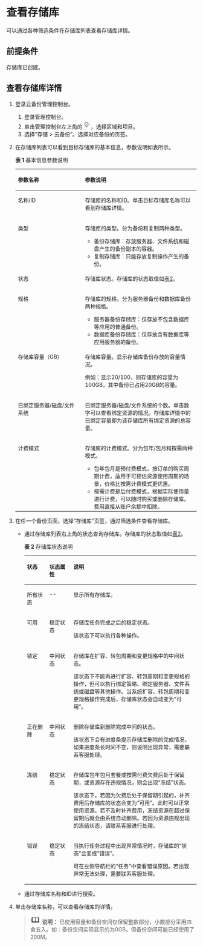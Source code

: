 # 查看存储库<a name="cbr_03_0002"></a>

可以通过各种筛选条件在存储库列表查看存储库详情。

## 前提条件<a name="section451227271115"></a>

存储库已创建。

## 查看存储库详情<a name="section176932024121119"></a>

1.  登录云备份管理控制台。
    1.  登录管理控制台。
    2.  单击管理控制台左上角的![](figures/icon-region.png)，选择区域和项目。
    3.  选择“存储 \> 云备份”。选择对应备份的页签。

2.  在存储库列表可以看到目标存储库的基本信息，参数说明如表所示。

    **表 1**  基本信息参数说明

    <a name="table6348635182914"></a>
    <table><thead align="left"><tr id="row2347123552920"><th class="cellrowborder" valign="top" width="36.95%" id="mcps1.2.3.1.1"><p id="p1334719358292"><a name="p1334719358292"></a><a name="p1334719358292"></a>参数名称</p>
    </th>
    <th class="cellrowborder" valign="top" width="63.05%" id="mcps1.2.3.1.2"><p id="p1834733518293"><a name="p1834733518293"></a><a name="p1834733518293"></a>参数说明</p>
    </th>
    </tr>
    </thead>
    <tbody><tr id="row434733518296"><td class="cellrowborder" valign="top" width="36.95%" headers="mcps1.2.3.1.1 "><p id="p10347143552912"><a name="p10347143552912"></a><a name="p10347143552912"></a>名称/ID</p>
    </td>
    <td class="cellrowborder" valign="top" width="63.05%" headers="mcps1.2.3.1.2 "><p id="p63471435162916"><a name="p63471435162916"></a><a name="p63471435162916"></a>存储库的名称和ID。单击目标存储库名称可以看到存储库详情。</p>
    </td>
    </tr>
    <tr id="row123471035162920"><td class="cellrowborder" valign="top" width="36.95%" headers="mcps1.2.3.1.1 "><p id="p6347203518291"><a name="p6347203518291"></a><a name="p6347203518291"></a>类型</p>
    </td>
    <td class="cellrowborder" valign="top" width="63.05%" headers="mcps1.2.3.1.2 "><p id="p1934713519299"><a name="p1934713519299"></a><a name="p1934713519299"></a>存储库的类型。分为备份和复制两种类型。</p>
    <a name="ul12347133516293"></a><a name="ul12347133516293"></a><ul id="ul12347133516293"><li>备份存储库：存放服务器、文件系统和磁盘产生的备份副本的容器。</li><li>复制存储库：只能存放复制操作产生的备份。</li></ul>
    </td>
    </tr>
    <tr id="row19347183502917"><td class="cellrowborder" valign="top" width="36.95%" headers="mcps1.2.3.1.1 "><p id="p63474358296"><a name="p63474358296"></a><a name="p63474358296"></a>状态</p>
    </td>
    <td class="cellrowborder" valign="top" width="63.05%" headers="mcps1.2.3.1.2 "><p id="p3347183552919"><a name="p3347183552919"></a><a name="p3347183552919"></a>存储库状态。存储库的状态取值如<a href="#table18768121721316">表2</a>。</p>
    </td>
    </tr>
    <tr id="row33481035102910"><td class="cellrowborder" valign="top" width="36.95%" headers="mcps1.2.3.1.1 "><p id="p9347735172917"><a name="p9347735172917"></a><a name="p9347735172917"></a>规格</p>
    </td>
    <td class="cellrowborder" valign="top" width="63.05%" headers="mcps1.2.3.1.2 "><p id="p10347193517291"><a name="p10347193517291"></a><a name="p10347193517291"></a>存储库的规格。分为服务器备份和数据库备份两种规格。</p>
    <a name="ul634863514293"></a><a name="ul634863514293"></a><ul id="ul634863514293"><li>服务器备份存储库：仅存放不包含数据库等应用的普通备份。</li><li>数据库备份存储库：仅存放含有数据库等应用服务器的备份。</li></ul>
    </td>
    </tr>
    <tr id="row834833514290"><td class="cellrowborder" valign="top" width="36.95%" headers="mcps1.2.3.1.1 "><p id="p7348535192910"><a name="p7348535192910"></a><a name="p7348535192910"></a>存储库容量（GB）</p>
    </td>
    <td class="cellrowborder" valign="top" width="63.05%" headers="mcps1.2.3.1.2 "><p id="p1434817351296"><a name="p1434817351296"></a><a name="p1434817351296"></a>存储库容量。显示存储库备份存放的容量情况。</p>
    <p id="p193481735122912"><a name="p193481735122912"></a><a name="p193481735122912"></a>例如：显示20/100，则存储库的容量为100GB，其中备份已占用20GB的容量。</p>
    </td>
    </tr>
    <tr id="row16348153552910"><td class="cellrowborder" valign="top" width="36.95%" headers="mcps1.2.3.1.1 "><p id="p1234823542920"><a name="p1234823542920"></a><a name="p1234823542920"></a>已绑定服务器/磁盘/文件系统</p>
    </td>
    <td class="cellrowborder" valign="top" width="63.05%" headers="mcps1.2.3.1.2 "><p id="p143481235142912"><a name="p143481235142912"></a><a name="p143481235142912"></a>已绑定服务器/磁盘/文件系统的个数。单击数字可以查看绑定资源的情况。存储库详情中的已绑定容量即为该存储库所有绑定资源的总容量。</p>
    </td>
    </tr>
    <tr id="row18348435192914"><td class="cellrowborder" valign="top" width="36.95%" headers="mcps1.2.3.1.1 "><p id="p73482355291"><a name="p73482355291"></a><a name="p73482355291"></a>计费模式</p>
    </td>
    <td class="cellrowborder" valign="top" width="63.05%" headers="mcps1.2.3.1.2 "><p id="p53481135202914"><a name="p53481135202914"></a><a name="p53481135202914"></a>存储库的计费模式。分为包年/包月和按需两种模式。</p>
    <a name="ul1134833542910"></a><a name="ul1134833542910"></a><ul id="ul1134833542910"><li>包年包月是预付费模式，按订单的购买周期计费，适用于可预估资源使用周期的场景，价格比按需计费模式更优惠。</li><li>按需计费是后付费模式，根据实际使用量进行计费，可以随时购买或删除存储库。费用直接从账户余额中扣除。</li></ul>
    </td>
    </tr>
    </tbody>
    </table>

3.  在任一个备份页面，选择“存储库“页签，通过筛选条件查看存储库。

    -   通过存储库列表右上角的状态查询存储库。存储库的状态取值如[表2](#table18768121721316)。

        **表 2**  存储库状态说明

        <a name="table18768121721316"></a>
        <table><thead align="left"><tr id="row47665177139"><th class="cellrowborder" valign="top" width="13%" id="mcps1.2.4.1.1"><p id="p137661417161313"><a name="p137661417161313"></a><a name="p137661417161313"></a>状态</p>
        </th>
        <th class="cellrowborder" valign="top" width="14.000000000000002%" id="mcps1.2.4.1.2"><p id="p14766017151318"><a name="p14766017151318"></a><a name="p14766017151318"></a>状态属性</p>
        </th>
        <th class="cellrowborder" valign="top" width="73%" id="mcps1.2.4.1.3"><p id="p14766151712132"><a name="p14766151712132"></a><a name="p14766151712132"></a>说明</p>
        </th>
        </tr>
        </thead>
        <tbody><tr id="row1076641771310"><td class="cellrowborder" valign="top" width="13%" headers="mcps1.2.4.1.1 "><p id="p1766117121319"><a name="p1766117121319"></a><a name="p1766117121319"></a>所有状态</p>
        </td>
        <td class="cellrowborder" valign="top" width="14.000000000000002%" headers="mcps1.2.4.1.2 "><p id="p176671791312"><a name="p176671791312"></a><a name="p176671791312"></a>--</p>
        </td>
        <td class="cellrowborder" valign="top" width="73%" headers="mcps1.2.4.1.3 "><p id="p376661713131"><a name="p376661713131"></a><a name="p376661713131"></a>显示所有存储库。</p>
        </td>
        </tr>
        <tr id="row18767017161319"><td class="cellrowborder" valign="top" width="13%" headers="mcps1.2.4.1.1 "><p id="p77661717121315"><a name="p77661717121315"></a><a name="p77661717121315"></a>可用</p>
        </td>
        <td class="cellrowborder" valign="top" width="14.000000000000002%" headers="mcps1.2.4.1.2 "><p id="p12766151761316"><a name="p12766151761316"></a><a name="p12766151761316"></a>稳定状态</p>
        </td>
        <td class="cellrowborder" valign="top" width="73%" headers="mcps1.2.4.1.3 "><p id="p127661417131314"><a name="p127661417131314"></a><a name="p127661417131314"></a>存储库任务完成之后的稳定状态。</p>
        <p id="p47661017161317"><a name="p47661017161317"></a><a name="p47661017161317"></a>该状态下可以执行各种操作。</p>
        </td>
        </tr>
        <tr id="row576791715136"><td class="cellrowborder" valign="top" width="13%" headers="mcps1.2.4.1.1 "><p id="p07671817131315"><a name="p07671817131315"></a><a name="p07671817131315"></a>锁定</p>
        </td>
        <td class="cellrowborder" valign="top" width="14.000000000000002%" headers="mcps1.2.4.1.2 "><p id="p976761701313"><a name="p976761701313"></a><a name="p976761701313"></a>中间状态</p>
        </td>
        <td class="cellrowborder" valign="top" width="73%" headers="mcps1.2.4.1.3 "><p id="p8767191771318"><a name="p8767191771318"></a><a name="p8767191771318"></a>存储库在扩容、转包周期和变更规格中的中间状态。</p>
        <p id="p776711771310"><a name="p776711771310"></a><a name="p776711771310"></a>该状态下不能再进行扩容、转包周期和变更规格的操作，但可以执行绑定策略、绑定服务器、文件系统或磁盘等其他操作。当系统扩容、转包周期和变更规格操作完成后，存储库状态会自动变为“可用”。</p>
        </td>
        </tr>
        <tr id="row976771716137"><td class="cellrowborder" valign="top" width="13%" headers="mcps1.2.4.1.1 "><p id="p7767191751314"><a name="p7767191751314"></a><a name="p7767191751314"></a>正在删除</p>
        </td>
        <td class="cellrowborder" valign="top" width="14.000000000000002%" headers="mcps1.2.4.1.2 "><p id="p107671817141312"><a name="p107671817141312"></a><a name="p107671817141312"></a>中间状态</p>
        </td>
        <td class="cellrowborder" valign="top" width="73%" headers="mcps1.2.4.1.3 "><p id="p16767151713135"><a name="p16767151713135"></a><a name="p16767151713135"></a>删除存储库到删除完成中间的状态。</p>
        <p id="p47671117121318"><a name="p47671117121318"></a><a name="p47671117121318"></a>该状态下会有进度条提示存储库删除的完成情况，如果进度条长时间不变，则说明出现异常，需要联系客服处理。</p>
        </td>
        </tr>
        <tr id="row67681179134"><td class="cellrowborder" valign="top" width="13%" headers="mcps1.2.4.1.1 "><p id="p1376711717136"><a name="p1376711717136"></a><a name="p1376711717136"></a>冻结</p>
        </td>
        <td class="cellrowborder" valign="top" width="14.000000000000002%" headers="mcps1.2.4.1.2 "><p id="p20767817141311"><a name="p20767817141311"></a><a name="p20767817141311"></a>稳定状态</p>
        </td>
        <td class="cellrowborder" valign="top" width="73%" headers="mcps1.2.4.1.3 "><p id="p147671917171311"><a name="p147671917171311"></a><a name="p147671917171311"></a>存储库包年包月套餐或按需付费欠费后处于保留期，或资源存在违规情况，则会出现“冻结”状态。</p>
        <p id="p1776891711314"><a name="p1776891711314"></a><a name="p1776891711314"></a>该状态下，若因为欠费后处于保留期引起的，补齐费用后存储库的状态会变为“可用”。此时可以正常使用资源。若不及时补齐费用，冻结资源在超过保留期后就会由系统自动删除。若因为资源违规出现的冻结状态，请联系客服进行处理。</p>
        </td>
        </tr>
        <tr id="row14768101731317"><td class="cellrowborder" valign="top" width="13%" headers="mcps1.2.4.1.1 "><p id="p27682175132"><a name="p27682175132"></a><a name="p27682175132"></a>错误</p>
        </td>
        <td class="cellrowborder" valign="top" width="14.000000000000002%" headers="mcps1.2.4.1.2 "><p id="p1576861721315"><a name="p1576861721315"></a><a name="p1576861721315"></a>稳定状态</p>
        </td>
        <td class="cellrowborder" valign="top" width="73%" headers="mcps1.2.4.1.3 "><p id="p11768917141311"><a name="p11768917141311"></a><a name="p11768917141311"></a>当执行任务过程中出现异常情况时，存储库的“状态”会变成“错误”。</p>
        <p id="p476821710138"><a name="p476821710138"></a><a name="p476821710138"></a>可在左侧导航栏的“任务”中查看错误原因。若出现异常无法处理，需要联系客服处理。</p>
        </td>
        </tr>
        </tbody>
        </table>

    -   通过存储库名称和ID进行搜索。

4.  单击存储库名称，可以查看存储库的详情。

    >![](public_sys-resources/icon-note.gif) **说明：** 
    >已使用容量和备份空间仅保留整数部分，小数部分采用四舍五入。如：备份空间实际显示的为0GB，但备份空间可能已经使用了200M。


